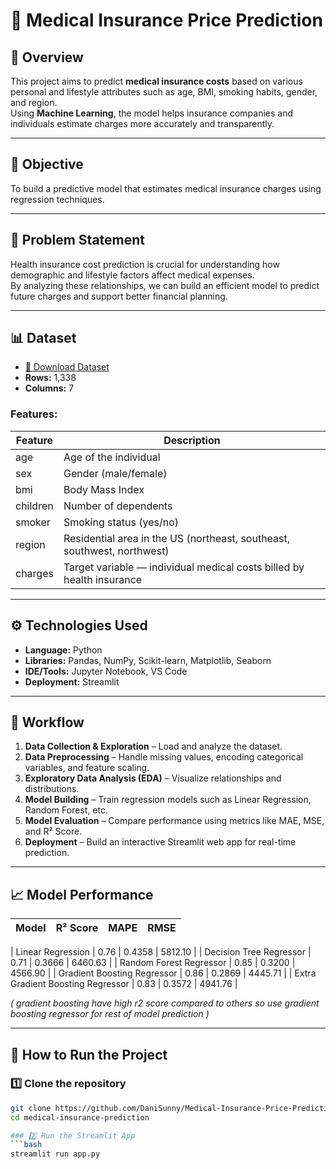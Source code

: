 
# 🏥 Medical Insurance Price Prediction

## 📘 Overview
This project aims to predict **medical insurance costs** based on various personal and lifestyle attributes such as age, BMI, smoking habits, gender, and region.  
Using **Machine Learning**, the model helps insurance companies and individuals estimate charges more accurately and transparently.

---

## 🎯 Objective
To build a predictive model that estimates medical insurance charges using regression techniques.

---

## 🧠 Problem Statement
Health insurance cost prediction is crucial for understanding how demographic and lifestyle factors affect medical expenses.  
By analyzing these relationships, we can build an efficient model to predict future charges and support better financial planning.

---

## 📊 Dataset
- [📂 Download Dataset](insurance.csv)
- **Rows:** 1,338  
- **Columns:** 7  

### Features:
| Feature | Description |
|----------|--------------|
| age | Age of the individual |
| sex | Gender (male/female) |
| bmi | Body Mass Index  |
| children | Number of dependents |
| smoker | Smoking status (yes/no) |
| region | Residential area in the US (northeast, southeast, southwest, northwest) |
| charges | Target variable — individual medical costs billed by health insurance |

---

## ⚙️ Technologies Used
- **Language:** Python  
- **Libraries:** Pandas, NumPy, Scikit-learn, Matplotlib, Seaborn  
- **IDE/Tools:** Jupyter Notebook, VS Code  
- **Deployment:** Streamlit  

---

## 🧩 Workflow
1. **Data Collection & Exploration** – Load and analyze the dataset.  
2. **Data Preprocessing** – Handle missing values, encoding categorical variables, and feature scaling.  
3. **Exploratory Data Analysis (EDA)** – Visualize relationships and distributions.  
4. **Model Building** – Train regression models such as Linear Regression, Random Forest, etc.  
5. **Model Evaluation** – Compare performance using metrics like MAE, MSE, and R² Score.  
6. **Deployment** – Build an interactive Streamlit web app for real-time prediction.

---

## 📈 Model Performance
| Model | R² Score | MAPE | RMSE |
|--------|-----------|------|------|

| Linear Regression | 0.76 | 0.4358 | 5812.10 |
| Decision Tree Regressor | 0.71 | 0.3666 | 6460.63 |
| Random Forest Regressor | 0.85 |  0.3200 | 4566.90 |
| Gradient Boosting Regressor | 0.86 | 0.2869 | 4445.71 |
| Extra Gradient Boosting Regressor | 0.83 | 0.3572 | 4941.76 |

*( gradient boosting have high r2 score compared to others so use gradient boosting regressor for rest of model prediction
)*

---

## 🚀 How to Run the Project

### 1️⃣ Clone the repository
```bash
git clone https://github.com/DaniSunny/Medical-Insurance-Price-Prediction.git
cd medical-insurance-prediction

### 2️⃣ Run the Streamlit App
```bash
streamlit run app.py
